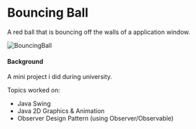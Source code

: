 # Bouncing Ball

A red ball that is bouncing off the walls of a application window.

![BouncingBall](http://cdn.makeagif.com/media/9-19-2015/vlHBRy.gif)

#### Background

A mini project i did during university. 

Topics worked on:

* Java Swing
* Java 2D Graphics & Animation
* Observer Design Pattern (using Observer/Observable)

